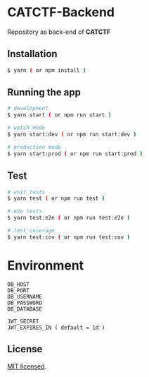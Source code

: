# CATCTF-Backend
Repository as back-end of **CATCTF**

## Installation

```bash
$ yarn ( or npm install )
```

## Running the app

```bash
# development
$ yarn start ( or npm run start )

# watch mode
$ yarn start:dev ( or npm run start:dev )

# production mode
$ yarn start:prod ( or npm run start:prod )
```

## Test

```bash
# unit tests
$ yarn test ( or npm run test )

# e2e tests
$ yarn test:e2e ( or npm run test:e2e )

# test coverage
$ yarn test:cov ( or npm run test:cov )
```

# Environment
```
DB_HOST
DB_PORT
DB_USERNAME
DB_PASSWORD
DB_DATABASE

JWT_SECRET
JWT_EXPIRES_IN ( default = 1d )
```

## License

[MIT licensed](LICENSE).
